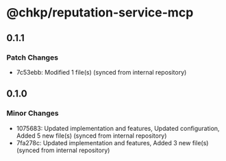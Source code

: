# @chkp/reputation-service-mcp

## 0.1.1

### Patch Changes

- 7c53ebb: Modified 1 file(s) (synced from internal repository)

## 0.1.0

### Minor Changes

- 1075683: Updated implementation and features, Updated configuration, Added 5 new file(s) (synced from internal repository)
- 7fa278c: Updated implementation and features, Added 3 new file(s) (synced from internal repository)
